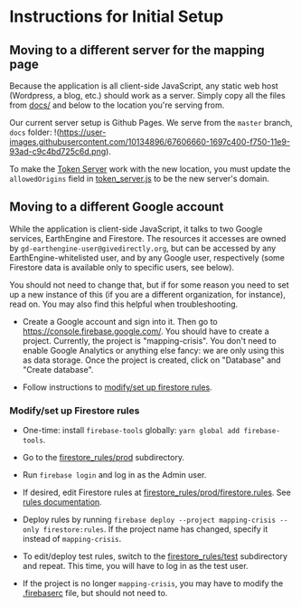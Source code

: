 # Instructions for Initial Setup

## Moving to a different server for the mapping page

Because the application is all client-side JavaScript, any static web host
(Wordpress, a blog, etc.) should work as a server. Simply copy all the files
from [docs/](./docs) and below to the location you're serving from.

Our current server setup is Github Pages. We serve from the `master` branch,
`docs` folder:
!(https://user-images.githubusercontent.com/10134896/67606660-1697c400-f750-11e9-93ad-c9c4bd725c6d.png).

To make the [Token Server](./token_server/README.md) work with the new location,
you must update the `allowedOrigins` field in
[token_server.js](./token_server/token_server.js) to be the new server's domain.

## Moving to a different Google account

While the application is client-side JavaScript, it talks to two Google
services, EarthEngine and Firestore. The resources it accesses are owned by
`gd-earthengine-user@givedirectly.org`, but can be accessed by any
EarthEngine-whitelisted user, and by any Google user, respectively (some
Firestore data is available only to specific users, see below).

You should not need to change that, but if for some reason you need to set up a
new instance of this (if you are a different organization, for instance), read
on. You may also find this helpful when troubleshooting.

* Create a Google account and sign into it. Then go to
  https://console.firebase.google.com/. You should have to create a project.
  Currently, the project is "mapping-crisis". You don't need to enable Google
  Analytics or anything else fancy: we are only using this as data storage. Once
  the project is created, click on "Database" and "Create database".

* Follow instructions to
[modify/set up firestore rules](#modifyset-up-firestore-rules).


### Modify/set up Firestore rules

* One-time: install `firebase-tools` globally: `yarn global add firebase-tools`.

* Go to the [firestore_rules/prod](./firestore_rules/prod) subdirectory.

* Run `firebase login` and log in as the Admin user.

* If desired, edit Firestore rules at
  [firestore_rules/prod/firestore.rules](./firestore_rules/prod/firestore.rules).
  See
  [rules documentation](https://firebase.google.com/docs/firestore/security/rules-structure).

* Deploy rules by running
  `firebase deploy --project mapping-crisis --only firestore:rules`. If
  the project name has changed, specify it instead of `mapping-crisis`.

* To edit/deploy test rules, switch to the
  [firestore_rules/test](./firestore_rules/test) subdirectory and repeat. This
  time, you will have to log in as the test user.

* If the project is no longer `mapping-crisis`, you may have to modify the
  [.firebaserc](./firestore_rules/prod/.firebaserc) file, but should not need
  to.